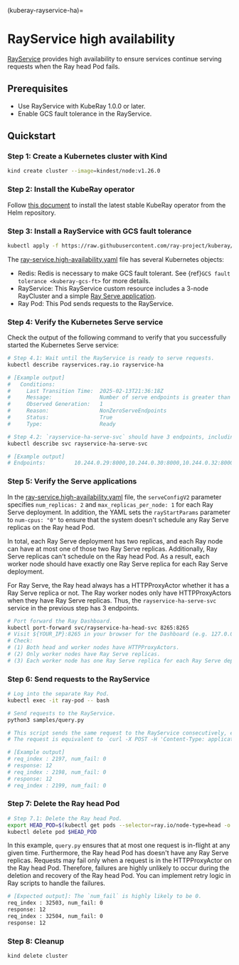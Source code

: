 (kuberay-rayservice-ha)=
# RayService high availability

[RayService](kuberay-rayservice) provides high availability to ensure services continue serving requests when the Ray head Pod fails.

## Prerequisites

* Use RayService with KubeRay 1.0.0 or later.
* Enable GCS fault tolerance in the RayService.

## Quickstart

### Step 1: Create a Kubernetes cluster with Kind

```sh
kind create cluster --image=kindest/node:v1.26.0
```

### Step 2: Install the KubeRay operator

Follow [this document](kuberay-operator-deploy) to install the latest stable KubeRay operator from the Helm repository.

### Step 3: Install a RayService with GCS fault tolerance

```sh
kubectl apply -f https://raw.githubusercontent.com/ray-project/kuberay/master/ray-operator/config/samples/ray-service.high-availability.yaml
```

The [ray-service.high-availability.yaml](https://raw.githubusercontent.com/ray-project/kuberay/master/ray-operator/config/samples/ray-service.high-availability.yaml) file has several Kubernetes objects:

* Redis: Redis is necessary to make GCS fault tolerant. See {ref}`GCS fault tolerance <kuberay-gcs-ft>` for more details.
* RayService: This RayService custom resource includes a 3-node RayCluster and a simple [Ray Serve application](https://github.com/ray-project/test_dag).
* Ray Pod: This Pod sends requests to the RayService.

### Step 4: Verify the Kubernetes Serve service

Check the output of the following command to verify that you successfully started the Kubernetes Serve service:
```sh
# Step 4.1: Wait until the RayService is ready to serve requests.
kubectl describe rayservices.ray.io rayservice-ha

# [Example output]
#   Conditions:
#     Last Transition Time:  2025-02-13T21:36:18Z
#     Message:               Number of serve endpoints is greater than 0
#     Observed Generation:   1
#     Reason:                NonZeroServeEndpoints
#     Status:                True
#     Type:                  Ready 

# Step 4.2: `rayservice-ha-serve-svc` should have 3 endpoints, including the Ray head and two Ray workers.
kubectl describe svc rayservice-ha-serve-svc

# [Example output]
# Endpoints:         10.244.0.29:8000,10.244.0.30:8000,10.244.0.32:8000
```

### Step 5: Verify the Serve applications

In the [ray-service.high-availability.yaml](https://raw.githubusercontent.com/ray-project/kuberay/master/ray-operator/config/samples/ray-service.high-availability.yaml) file, the `serveConfigV2` parameter specifies `num_replicas: 2` and `max_replicas_per_node: 1` for each Ray Serve deployment.
In addition, the YAML sets the `rayStartParams` parameter to `num-cpus: "0"` to ensure that the system doesn't schedule any Ray Serve replicas on the Ray head Pod.

In total, each Ray Serve deployment has two replicas, and each Ray node can have at most one of those two Ray Serve replicas. Additionally, Ray Serve replicas can't schedule on the Ray head Pod. As a result, each worker node should have exactly one Ray Serve replica for each Ray Serve deployment.

For Ray Serve, the Ray head always has a HTTPProxyActor whether it has a Ray Serve replica or not.
The Ray worker nodes only have HTTPProxyActors when they have Ray Serve replicas.
Thus, the `rayservice-ha-serve-svc` service in the previous step has 3 endpoints.

```sh
# Port forward the Ray Dashboard.
kubectl port-forward svc/rayservice-ha-head-svc 8265:8265
# Visit ${YOUR_IP}:8265 in your browser for the Dashboard (e.g. 127.0.0.1:8265)
# Check:
# (1) Both head and worker nodes have HTTPProxyActors.
# (2) Only worker nodes have Ray Serve replicas.
# (3) Each worker node has one Ray Serve replica for each Ray Serve deployment.
```

### Step 6: Send requests to the RayService

```sh
# Log into the separate Ray Pod.
kubectl exec -it ray-pod -- bash

# Send requests to the RayService.
python3 samples/query.py

# This script sends the same request to the RayService consecutively, ensuring at most one in-flight request at a time.
# The request is equivalent to `curl -X POST -H 'Content-Type: application/json' localhost:8000/fruit/ -d '["PEAR", 12]'`.

# [Example output]
# req_index : 2197, num_fail: 0
# response: 12
# req_index : 2198, num_fail: 0
# response: 12
# req_index : 2199, num_fail: 0
```

### Step 7: Delete the Ray head Pod

```sh
# Step 7.1: Delete the Ray head Pod.
export HEAD_POD=$(kubectl get pods --selector=ray.io/node-type=head -o custom-columns=POD:metadata.name --no-headers)
kubectl delete pod $HEAD_POD
```

In this example, `query.py` ensures that at most one request is in-flight at any given time.
Furthermore, the Ray head Pod has doesn't have any Ray Serve replicas.
Requests may fail only when a request is in the HTTPProxyActor on the Ray head Pod.
Therefore, failures are highly unlikely to occur during the deletion and recovery of the Ray head Pod.
You can implement retry logic in Ray scripts to handle the failures.

```sh
# [Expected output]: The `num_fail` is highly likely to be 0.
req_index : 32503, num_fail: 0
response: 12
req_index : 32504, num_fail: 0
response: 12
```

### Step 8: Cleanup

```sh
kind delete cluster
```
